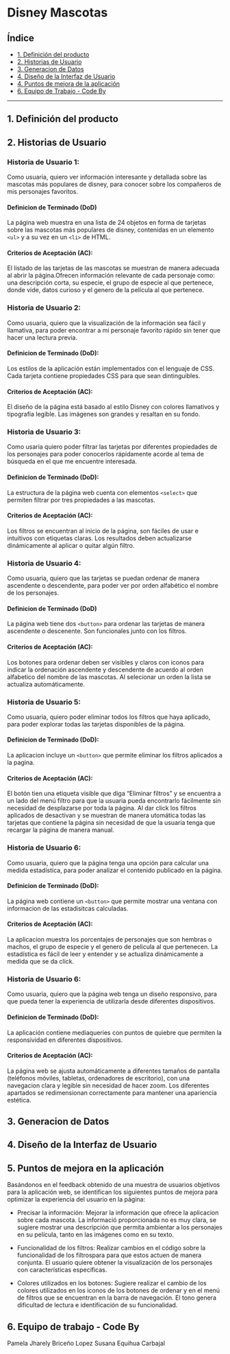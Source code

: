 # Disney Mascotas

## Índice

* [1. Definición del producto](#1-definición-del-producto)
* [2. Historias de Usuario](#2-historias-de-usuario)
* [3. Generacion de Datos](#3-generacion-de-datos)
* [4. Diseño de la Interfaz de Usuario](#4-diseño-de-la-interfaz-de-usuario)
* [4. Puntos de mejora de la aplicación](#5-puntos-de-mejora-de-la-aplicacion)
* [6. Equipo de Trabajo - Code By](#7-equipo-de-trabajo-colaborativo-code-by)

***

## 1. Definición del producto

## 2. Historias de Usuario

### Historia de Usuario 1:

Como usuaria, quiero ver información interesante y detallada sobre las mascotas más 
populares de disney, para conocer sobre los compañeros de mis personajes favoritos.

#### Definicion de Terminado (DoD)
La página web muestra en una lista de 24 objetos en forma de tarjetas sobre las 
mascotas más populares de disney, contenidas en un elemento `<ul>` y a su vez en 
un `<li>` de HTML. 

#### Criterios de Aceptación (AC):
El listado de las tarjetas de las mascotas se muestran de manera adecuada al abrir 
la página.Ofrecen información relevante de cada personaje como: una descripción 
corta, su especie, el grupo de especie al que pertenece, donde vide, datos curioso
y el genero de la película al que pertenece.

### Historia de Usuario 2:

Como usuaria, quiero que la visualización de la información sea fácil y llamativa, 
para poder encontrar a mi personaje favorito rápido sin tener que hacer una lectura
previa. 

#### Definicion de Terminado (DoD):
Los estilos de la aplicación están implementados con el lenguaje de CSS. Cada tarjeta
 contiene propiedades CSS para que sean dintinguibles.   

#### Criterios de Aceptación (AC):
El diseño de la página está basado al estilo Disney con colores llamativos y tipografía
 legible. Las imágenes son grandes y resaltan en su fondo. 

### Historia de Usuario 3:

Como usaria quiero poder filtrar las tarjetas por diferentes propiedades de los 
personajes para poder conocerlos rápidamente acorde al tema de búsqueda en el que
me encuentre interesada.

#### Definicion de Terminado (DoD):
La estructura de la página web cuenta con elementos `<select>` que permiten filtrar por
tres propiedades a las mascotas.

#### Criterios de Aceptación (AC):
Los filtros se encuentran al inicio de la página, son fáciles de usar e intuitivos con 
etiquetas claras. Los resultados deben actualizarse dinámicamente al aplicar o quitar 
algún filtro. 

 ### Historia de Usuario 4:
Como usuaria, quiero que las tarjetas se puedan ordenar de manera ascendente o descendente,
para poder ver por orden alfabético el nombre de los personajes. 

#### Definicion de Terminado (DoD)
La página web tiene dos `<button>` para ordenar las tarjetas de manera ascendente o 
descenente. Son funcionales junto con los filtros.

#### Criterios de Aceptación (AC):
Los botones para ordenar deben ser visibles y claros con iconos para indicar la 
ordenación ascendente y descendente de acuerdo al orden alfabetico del nombre de 
las mascotas. Al selecionar un orden la lista se actualiza automáticamente.

### Historia de Usuario 5:

Como usuaria, quiero poder eliminar todos los filtros que haya aplicado, para poder
explorar todas las tarjetas disponibles de la página.

#### Definicion de Terminado (DoD):
La aplicacion incluye un `<button>` que permite eliminar los filtros aplicados a la pagina.

#### Criterios de Aceptación (AC):
El botón tien una etiqueta visible que diga “Eliminar filtros” y se encuentra a 
un lado del menú filtro para que la usuaria pueda encontrarlo fácilmente sin necesidad
de desplazarse por toda la página. Al dar click los filtros aplicados de desactivan
y se muestran de manera utomática todas las tarjetas que contiene la página sin 
necesidad de que la usuaria tenga que recargar la página de manera manual.

### Historia de Usuario 6:
Como usuaria, quiero que la página tenga una opción para calcular una medida 
estadística, para poder analizar el contenido publicado en la página.

#### Definicion de Terminado (DoD): 
La página web contiene un `<button>` que permite mostrar una ventana con informacion
de las estadisitcas calculadas.

#### Criterios de Aceptación (AC):
La aplicacion muestra los porcentajes de personajes que son hembras o machos, el 
grupo de especie y el genero de pelicula al que pertenecen. La estadística es fácil 
de leer y entender y se actualiza dinámicamente a medida que se da click. 

### Historia de Usuario 6:

Como usuaria, quiero que la página web tenga un diseño responsivo, para que pueda
tener la experiencia de utilizarla desde diferentes dispositivos. 

#### Definicion de Terminado (DoD):
La aplicación contiene mediaqueries con puntos de quiebre que permiten la 
responsividad en diferentes dispositivos. 

#### Criterios de Aceptación (AC):
La página web se ajusta automáticamente a diferentes tamaños de pantalla (teléfonos 
móviles, tabletas, ordenadores de escritorio), con una navegacion clara y legible sin 
necesidad de hacer zoom. Los diferentes apartados se redimensionan correctamente para 
mantener una apariencia estética.

## 3. Generacion de Datos

## 4. Diseño de la Interfaz de Usuario

## 5. Puntos de mejora en la aplicación

Basándonos en el feedback obtenido de una muestra de usuarios objetivos para la 
aplicación web, se identifican los siguientes puntos de mejora para optimizar la 
experiencia del usuario en la página:

* Precisar la información: Mejorar la información que ofrece la aplicacion sobre 
cada mascota. La informació proporcionada no es muy clara, se sugiere mostrar una 
descripción que permita ambientar a los personajes en su película, tanto en las 
imágenes como en su texto.

* Funcionalidad de los filtros: Realizar cambios en el código sobre la funcionalidad de 
los filtrospara para que estos actuen de manera conjunta. El usuario quiere obtener la 
visualización de los personajes con características específicas.

* Colores utilizados en los botones: Sugiere realizar el cambio de los colores utilizados 
en los iconos de los botones de ordenar y en el menú de filtros que se encuentran en la 
barra de navegación. El tono genera dificultad de lectura e identificación de su funcionalidad.

## 6. Equipo de trabajo - Code By

Pamela Jharely Briceño Lopez
Susana Equihua Carbajal